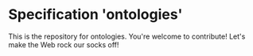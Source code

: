
# Specification 'ontologies'

This is the repository for ontologies. You're welcome to contribute! Let's make the Web rock our socks
off!
